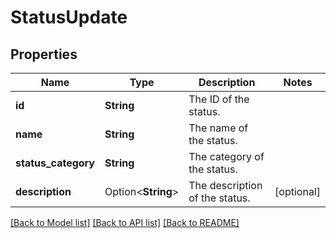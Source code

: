 # StatusUpdate

## Properties

Name | Type | Description | Notes
------------ | ------------- | ------------- | -------------
**id** | **String** | The ID of the status. | 
**name** | **String** | The name of the status. | 
**status_category** | **String** | The category of the status. | 
**description** | Option<**String**> | The description of the status. | [optional]

[[Back to Model list]](../README.md#documentation-for-models) [[Back to API list]](../README.md#documentation-for-api-endpoints) [[Back to README]](../README.md)


